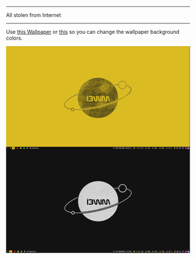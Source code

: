 ******************************************************************
All stolen from Internet
******************************************************************

Use [this Wallpaper](https://github.com/yusrilip/dotfiles/blob/main/shots/gimp-a-planet2-transparant.png?raw=true) or [this](https://github.com/yusrilip/dotfiles/blob/main/shots/fix2.png?raw=true) so you can change the wallpaper background colors.

![my-desktop](https://github.com/yusrilip/dotfiles/blob/main/shots/compare.png?raw=true)

